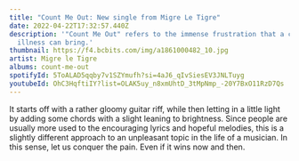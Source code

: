 ```yaml
---
title: "Count Me Out: New single from Migre Le Tigre"
date: 2022-04-22T17:32:57.440Z
description: '"Count Me Out" refers to the immense frustration that a chronic
  illness can bring.'
thumbnail: https://f4.bcbits.com/img/a1861000482_10.jpg
artist: Migre le Tigre
albums: count-me-out
spotifyId: 5ToALAD5qqby7v1SZYmufh?si=4aJ6_qIvSiesEV3JNLTuyg
youtubeId: OhC3HqftiIY?list=OLAK5uy_n8xmUhtD_3tMpNmp_-20Y7BxO11RzD7Qs
---
```

It starts off with a rather gloomy guitar riff, while then letting in a little light by adding some chords with a slight leaning to brightness. Since people are usually more used to the encouraging lyrics and hopeful melodies, this is a slightly different approach to an unpleasant topic in the life of a musician. In this sense, let us conquer the pain. Even if it wins now and then.